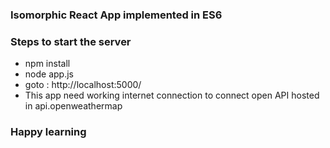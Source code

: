 ### Isomorphic React App implemented in ES6
### Steps to start the server

   - npm install
   - node app.js
   - goto : http://localhost:5000/
   - This app need working internet connection to connect open API hosted in api.openweathermap


### Happy learning 
